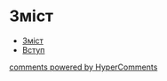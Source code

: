 <div id="hypercomments_widget" class="js-hypercomments-widget invisible"></div>

# Зміст

* [Зміст](README.md)
* [Вступ](vstup.md)


<div class="js-hypercomments-container">
<a href="http://hypercomments.com" class="hc-link" title="comments widget">comments powered by HyperComments</a>
</div>